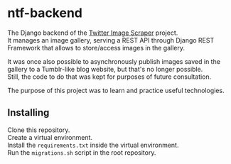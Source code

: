 # ntf-backend

The Django backend of the [Twitter Image Scraper](https://github.com/marcomartinscastanho/twitter-image-scraper) project.  
It manages an image gallery, serving a REST API through Django REST Framework that allows to store/access images in the gallery.

It was once also possible to asynchronously publish images saved in the gallery to a Tumblr-like blog website, but that's no longer possible.  
Still, the code to do that was kept for purposes of future consultation.  

The purpose of this project was to learn and practice useful technologies.

## Installing

Clone this repository.  
Create a virtual environment.  
Install the `requirements.txt` inside the virtual environment.  
Run the `migrations.sh` script in the root repository.
